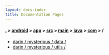 ```yaml
---
layout: docs-index
title: Documentation Pages
---
```

#### [.](./../../../../../../index) > [android](./../../../../../index) > [app](./../../../../index) > [src](./../../../index) > [main](./../../index) > [java](./../index) > [com](./index) > **/**

- [darin / mysterious / data / ](darin/mysterious/data/)
- [darin / mysterious / utils / ](darin/mysterious/utils/)
